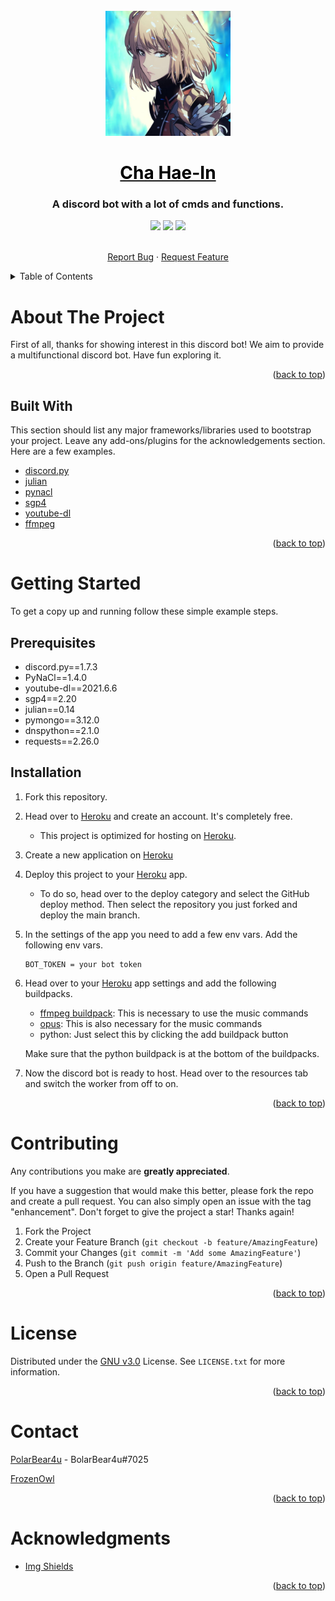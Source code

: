 <div id="top"></div>



<!-- PROJECT LOGO -->
<br />
<div align="center">
  <a href="https://github.com/CHI-Discord-Bot/discord-bot">
    <img src="https://raw.githubusercontent.com/CHI-Discord-Bot/CHI-Discord-Bot.github.io/main/images/ChaHaeIn.jpg" alt="Logo" width="200" height="200">
    <h1 style="color: black">Cha Hae-In</h1>
  </a>

  <h3 align="center">A discord bot with a lot of cmds and functions.</h3>

<!-- Shields -->
  <div align="center">
    <img src="https://img.shields.io/github/license/CHI-Discord-Bot/discord-bot?style=flat-square">
    <img src="https://img.shields.io/github/issues/CHI-Discord-Bot/discord-bot?style=flat-square">
    <img src="https://img.shields.io/github/contributors/CHI-Discord-Bot/discord-bot?style=flat-square">
  </div>

  <p align="center">
    <br />
    <a href="https://github.com/CHI-Discord-Bot/discord-bot/issues">Report Bug</a>
    ·
    <a href="https://github.com/CHI-Discord-Bot/discord-bot/issues">Request Feature</a>
  </p>
</div>



<!-- TABLE OF CONTENTS -->
<details>
  <summary>Table of Contents</summary>
  <ol>
    <li>
      <a href="#about-the-project">About The Project</a>
      <ul>
        <li><a href="#built-with">Built With</a></li>
      </ul>
    </li>
    <li>
      <a href="#getting-started">Getting Started</a>
      <ul>
        <li><a href="#prerequisites">Prerequisites</a></li>
        <li><a href="#installation">Installation</a></li>
      </ul>
    </li>
    <li><a href="#contributing">Contributing</a></li>
    <li><a href="#license">License</a></li>
    <li><a href="#contact">Contact</a></li>
    <li><a href="#acknowledgments">Acknowledgments</a></li>
  </ol>
</details>



<!-- ABOUT THE PROJECT -->
# About The Project

First of all, thanks for showing interest in this discord bot! We aim to provide a multifunctional discord bot.
Have fun exploring it.

<p align="right">(<a href="#top">back to top</a>)</p>



## Built With

This section should list any major frameworks/libraries used to bootstrap your project. Leave any add-ons/plugins for the acknowledgements section. Here are a few examples.

* [discord.py](https://github.com/Rapptz/discord.py)
* [julian](https://github.com/dannyzed/julian)
* [pynacl](https://github.com/pyca/pynacl)
* [sgp4](https://github.com/brandon-rhodes/python-sgp4)
* [youtube-dl](https://github.com/ytdl-org/youtube-dl)
* [ffmpeg](https://www.ffmpeg.org/)

<p align="right">(<a href="#top">back to top</a>)</p>



<!-- GETTING STARTED -->
# Getting Started

To get a copy up and running follow these simple example steps.


## Prerequisites

* discord.py==1.7.3
* PyNaCl==1.4.0
* youtube-dl==2021.6.6
* sgp4==2.20
* julian==0.14
* pymongo==3.12.0
* dnspython==2.1.0
* requests==2.26.0
 

## Installation

1. Fork this repository.

2. Head over to [Heroku](https://www.heroku.com/) and create an account. It's completely free.

    * This project is optimized for hosting on [Heroku](https://www.heroku.com/).

3. Create a new application on [Heroku](https://www.heroku.com/)

4. Deploy this project to your [Heroku](https://www.heroku.com/) app. 

    * To do so, head over to the deploy category and select the GitHub deploy method. Then select the repository you just forked and deploy the main branch. 

5. In the settings of the app you need to add a few env vars. Add the following env vars.
    ```
    BOT_TOKEN = your bot token
    ```

6. Head over to your [Heroku](https://www.heroku.com/) app settings and add the following buildpacks.

    - [ffmpeg buildpack](https://github.com/jonathanong/heroku-buildpack-ffmpeg-latest): This is necessary to use the music commands
    - [opus](https://github.com/xrisk/heroku-opus): This is also necessary for the music commands
    - python: Just select this by clicking the add buildpack button

    Make sure that the python buildpack is at the bottom of the buildpacks.

7. Now the discord bot is ready to host. Head over to the resources tab and switch the worker from off to on.

<p align="right">(<a href="#top">back to top</a>)</p>



<!-- CONTRIBUTING -->
# Contributing

Any contributions you make are **greatly appreciated**.

If you have a suggestion that would make this better, please fork the repo and create a pull request. You can also simply open an issue with the tag "enhancement".
Don't forget to give the project a star! Thanks again!

1. Fork the Project
2. Create your Feature Branch (`git checkout -b feature/AmazingFeature`)
3. Commit your Changes (`git commit -m 'Add some AmazingFeature'`)
4. Push to the Branch (`git push origin feature/AmazingFeature`)
5. Open a Pull Request

<p align="right">(<a href="#top">back to top</a>)</p>



<!-- LICENSE -->
# License

Distributed under the [GNU v3.0](LICENSE) License. See `LICENSE.txt` for more information.

<p align="right">(<a href="#top">back to top</a>)</p>



<!-- CONTACT -->
# Contact

[PolarBear4u](https://polarbear4u.github.io/) - BolarBear4u#7025

[FrozenOwl](https://github.com/Frozen0wl)

<p align="right">(<a href="#top">back to top</a>)</p>



<!-- ACKNOWLEDGMENTS -->
# Acknowledgments

* [Img Shields](https://shields.io)

<p align="right">(<a href="#top">back to top</a>)</p>
